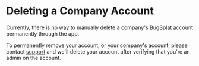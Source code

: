 # Deleting a Company Account

Currently, there is no way to manually delete a company's BugSplat account permanently through the app. 

To permanently remove your account, or your company's account, please contact [support](mailto:support@bugsplat.com) and we'll delete your account after verifying that you're an admin on the account.

